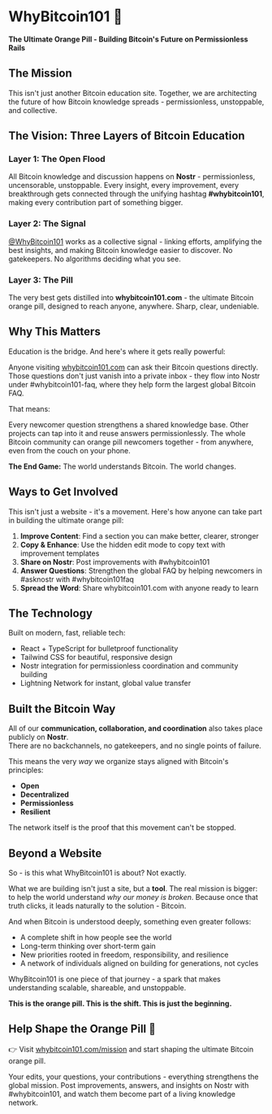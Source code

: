 # WhyBitcoin101 🧡  

**The Ultimate Orange Pill - Building Bitcoin's Future on Permissionless Rails**  



## The Mission  

This isn't just another Bitcoin education site. Together, we are architecting the future of how Bitcoin knowledge spreads - permissionless, unstoppable, and collective.  

## The Vision: Three Layers of Bitcoin Education  



### Layer 1: The Open Flood  
All Bitcoin knowledge and discussion happens on **Nostr** - permissionless, uncensorable, unstoppable. Every insight, every improvement, every breakthrough gets connected through the unifying hashtag **#whybitcoin101**, making every contribution part of something bigger.  

### Layer 2: The Signal  
[@WhyBitcoin101](https://primal.net/whybitcoin101) works as a collective signal - linking efforts, amplifying the best insights, and making Bitcoin knowledge easier to discover. No gatekeepers. No algorithms deciding what you see.  

### Layer 3: The Pill  
The very best gets distilled into **whybitcoin101.com** - the ultimate Bitcoin orange pill, designed to reach anyone, anywhere. Sharp, clear, undeniable.  



## Why This Matters
Education is the bridge. And here's where it gets really powerful:

Anyone visiting [whybitcoin101.com](https://whybitcoin101.com) can ask their Bitcoin questions directly. Those questions don't just vanish into a private inbox - they flow into Nostr under #whybitcoin101-faq, where they help form the largest global Bitcoin FAQ.

That means:

Every newcomer question strengthens a shared knowledge base.
Other projects can tap into it and reuse answers permissionlessly.
The whole Bitcoin community can orange pill newcomers together - from anywhere, even from the couch on your phone.

**The End Game:** The world understands Bitcoin. The world changes.



## Ways to Get Involved  

This isn't just a website - it's a movement. Here's how anyone can take part in building the ultimate orange pill:  

1. **Improve Content**: Find a section you can make better, clearer, stronger  
2. **Copy & Enhance**: Use the hidden edit mode to copy text with improvement templates  
3. **Share on Nostr**: Post improvements with #whybitcoin101  
4. **Answer Questions**: Strengthen the global FAQ by helping newcomers in #asknostr with #whybitcoin101faq  
5. **Spread the Word**: Share whybitcoin101.com with anyone ready to learn  



## The Technology  

Built on modern, fast, reliable tech:  
- React + TypeScript for bulletproof functionality  
- Tailwind CSS for beautiful, responsive design  
- Nostr integration for permissionless coordination and community building  
- Lightning Network for instant, global value transfer



## Built the Bitcoin Way  

All of our **communication, collaboration, and coordination** also takes place publicly on **Nostr**.  
There are no backchannels, no gatekeepers, and no single points of failure.  

This means the very *way* we organize stays aligned with Bitcoin's principles:  

- **Open**  
- **Decentralized**  
- **Permissionless**  
- **Resilient**  

The network itself is the proof that this movement can't be stopped.  



## Beyond a Website  

So - is this what WhyBitcoin101 is about? Not exactly.  

What we are building isn't just a site, but a **tool**. The real mission is bigger: to help the world understand *why our money is broken*. Because once that truth clicks, it leads naturally to the solution - Bitcoin.  

And when Bitcoin is understood deeply, something even greater follows:  
- A complete shift in how people see the world  
- Long-term thinking over short-term gain  
- New priorities rooted in freedom, responsibility, and resilience  
- A network of individuals aligned on building for generations, not cycles  

WhyBitcoin101 is one piece of that journey - a spark that makes understanding scalable, shareable, and unstoppable.  

**This is the orange pill. This is the shift. This is just the beginning.**  



## Help Shape the Orange Pill 🧡

👉 Visit [whybitcoin101.com/mission](https://whybitcoin101.com/mission) and start shaping the ultimate Bitcoin orange pill.

Your edits, your questions, your contributions - everything strengthens the global mission. Post improvements, answers, and insights on Nostr with #whybitcoin101, and watch them become part of a living knowledge network.


